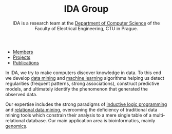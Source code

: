 <!DOCTYPE html>
<html>
<head>
<title>IDA Research Group</title>
<link rel="stylesheet" type="text/css" href="style.css">
</head>
<html>

<header>

# IDA Group

IDA is a research team at the [Department of Computer Science](http://cs.felk.cvut.cz)  of the Faculty of Electrical Engineering, CTU in Prague.

</header><nav>

 - [Members](http://cs.felk.cvut.cz/en/people/?researchTeam=3)
 - [Projects](http://cs.felk.cvut.cz/en/projects/ida)
 - [Publications](http://cs.felk.cvut.cz/en/publications/ida)

</nav>



<main>

In IDA, we try to make computers discover knowledge in data.
To this end we develop
[data mining](http://en.wikipedia.org/wiki/Data_mining) and
[machine learning](http://en.wikipedia.org/wiki/Machine_learning)
algorithms helping us detect regularities
(frequent patterns, strong associations),
construct predictive models,
and ultimately identify the phenomenon
that generated the observed data.

Our expertise includes the strong paradigms of
[inductive logic programming](https://en.wikipedia.org/wiki/Inductive_logic_programming)
and [relational data mining](http://en.wikipedia.org/wiki/Relational_data_mining),
overcoming the deficiency of traditional data mining tools
which constrain their analysis to a mere single table of a multi-relational database.
Our main application area is bioinformatics, mainly [genomics](http://en.wikipedia.org/wiki/Genomics).

</main>

<!--
## People

 - [Ing. Michael Anděl](http://cs.felk.cvut.cz/en/people/andelmi2)
 - [Ing. Jáchym Barvínek](http://cs.felk.cvut.cz/en/people/barvijac)
 - [Radomír Černoch, MSc.](http://cs.felk.cvut.cz/en/people/cernorad)
 - [Bc. Martin Hořeňovský](http://cs.felk.cvut.cz/en/people/horenmar)
 - [Ing. Ondřej Hubáček](http://cs.felk.cvut.cz/en/people/hubacon2)
 - [doc. Ing. Jiří Kléma, Ph.D.](http://cs.felk.cvut.cz/en/people/klema)
 - [Ing. Vladislav Král](http://cs.felk.cvut.cz/en/people/kralvla1)
 - [Bc. Marek Kryška](http://cs.felk.cvut.cz/en/people/kryskmar)
 - [Dr. Vyacheslav Kungurtsev, Ph.D.](http://cs.felk.cvut.cz/en/people/kunguvya)
 - [Ing. František Malinka](http://cs.felk.cvut.cz/en/people/malinfr1)
 - [Petr Ryšavý, MSc.](http://cs.felk.cvut.cz/en/people/rysavpe1)
 - [Ing. Gustav Šourek](http://cs.felk.cvut.cz/en/people/souregus)
 - [Ing. Martin Svatoš](http://cs.felk.cvut.cz/en/people/svatoma1)
 - [prof. Ing. Filip Železný, Ph.D.](http://cs.felk.cvut.cz/en/people/zelezny)
-->
</html>
